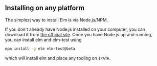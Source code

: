 ## Installing on any platform

The simplest way to install Elm is via Node.js/NPM.

If you don't already have Node.js installed on your computer, you can download 
it from [the official site](https://nodejs.org/). Once you have Node.js up and
running, you can install elm and elm-test using 

```bash
npm install -g elm elm-test@beta
```

which will install elm and place any tooling on `$PATH`.
